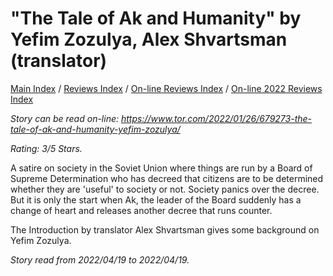 # "The Tale of Ak and Humanity" by Yefim Zozulya, Alex Shvartsman (translator)

[Main Index](../../../README.md) / [Reviews Index](../../README.md) / [On-line Reviews Index](../README.md) / [On-line 2022 Reviews Index](README.md)

*Story can be read on-line: <https://www.tor.com/2022/01/26/679273-the-tale-of-ak-and-humanity-yefim-zozulya/>*

*Rating: 3/5 Stars.*

A satire on society in the Soviet Union where things are run by a Board of Supreme Determination who has decreed that citizens are to be determined whether they are 'useful' to society or not. Society panics over the decree. But it is only the start when Ak, the leader of the Board suddenly has a change of heart and releases another decree that runs counter.

The Introduction by translator Alex Shvartsman gives some background on Yefim Zozulya.

*Story read from 2022/04/19 to 2022/04/19.*
